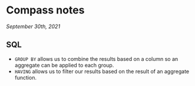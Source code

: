 # Compass notes
*September 30th, 2021*
## SQL
* `GROUP BY` allows us to combine the results based on a column so an aggregate can be applied to each group.
* `HAVING` allows us to filter our results based on the result of an aggregate function.